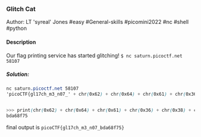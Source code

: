 
### Glitch Cat

Author: LT 'syreal' Jones
#easy #General-skills #picomini2022   #nc #shell #python 
#### Description

Our flag printing service has started glitching! `$ nc saturn.picoctf.net 58107`

##### Solution:
```css
nc saturn.picoctf.net 58107
'picoCTF{gl17ch_m3_n07_' + chr(0x62) + chr(0x64) + chr(0x61) + chr(0x36) + chr(0x38) + chr(0x66) + chr(0x37) + chr(0x35) + '}'


>>> print(chr(0x62) + chr(0x64) + chr(0x61) + chr(0x36) + chr(0x38) + chr(0x66) + chr(0x37) + chr(0x35))
bda68f75
```

final output is `picoCTF{gl17ch_m3_n07_bda68f75}`